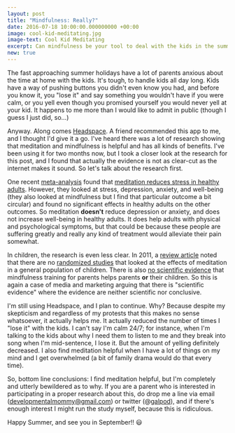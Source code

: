 ```yaml
---
layout: post
title: "Mindfulness: Really?"
date: 2016-07-18 10:00:00.000000000 +00:00
image: cool-kid-meditating.jpg
image-text: Cool Kid Meditating
excerpt: Can mindfulness be your tool to deal with the kids in the summer holidays?
new: true
---
```


The fast approaching summer holidays have a lot of parents anxious about the time at home with the kids. It's tough, to handle kids all day long. Kids have a way of pushing buttons you didn't even know you had, and before you know it, you "lose it" and say something you wouldn't have if you were calm, or you yell even though you promised yourself you would never yell at your kid. It happens to me more than I would like to admit in public (though I guess I just did, so...)

Anyway. Along comes [Headspace](https://www.headspace.com/). A friend recommended this app to me, and I thought I'd give it a go. I've heard there was a lot of research showing that meditation and mindfulness is helpful and has all kinds of benefits. I've been using it for two months now, but I took a closer look at the research for this post, and I found that actually the evidence is not as clear-cut as the internet makes it sound. So let's talk about the research first.

One recent [meta-analysis](https://galpod.com/glossary#meta-analysis) found that [meditation reduces stress in healthy adults](http://www.sciencedirect.com/science/article/pii/S0272735815300623). However, they looked at stress, depression, anxiety, and well-being (they also looked at mindfulness but I find that particular outcome a bit circular) and found no significant effects in healthy adults on the other outcomes. So meditation **doesn't** reduce depression or anxiety, and does not increase well-being in healthy adults. It does help adults with physical and psychological symptoms, but that could be because these people are suffering greatly and really any kind of treatment would alleviate their pain somewhat.

In children, the research is even less clear. In 2011, a [review article](https://onlinelibrary.wiley.com/doi/10.1111/j.1750-8606.2011.00215.x/abstract) noted that there are no [randomized studies](https://galpod.com/glossary#randomassignment) that looked at the effects of meditation in a general population of children. There is also [no scientific evidence](http://journals.lww.com/jbisrir/Abstract/2016/03000/The_effectiveness_of_mindful_parenting_programs_in.12.aspx) that mindfulness training for parents helps parents **or** their children. So this is again a case of media and marketing arguing that there is "scientific evidence" where the evidence are neither scientific nor conclusive.

I'm still using Headspace, and I plan to continue. Why? Because despite my skepticism and regardless of my protests that this makes no sense whatsoever, it actually helps me. It actually reduced the number of times I "lose it" with the kids. I can't say I'm calm 24/7; for instance, when I'm talking to the kids about why I need them to listen to me and they break into song when I'm mid-sentence, I lose it. But the amount of yelling definitely decreased. I also find meditation helpful when I have a lot of things on my mind and I get overwhelmed (a bit of family drama would do that every time).

So, bottom line conclusions: I find meditation helpful, but I'm completely and utterly bewildered as to why. If you are a parent who is interested in participating in a proper research about this, do drop me a line via email ([developmentalmommy@gmail.com](mailto:developmentalmommy@gmail.com)) or twitter (@[galpod](https://twitter.com/galpod)), and if there's enough interest I might run the study myself, because this is ridiculous.

Happy Summer, and see you in September!! :smiley:
